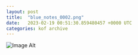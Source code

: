 ```yaml
---
layout:	post
title:	"blue_notes_0002.png"
date:	2023-02-19 00:51:30.859480457 +0000 UTC
categories:	kof archive
---
```


![Image Alt](https://k0f.github.io/assets/blue_notes_0002.png)